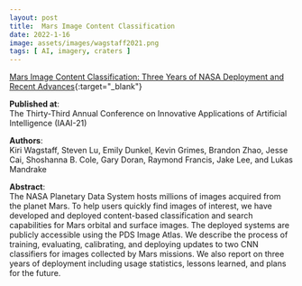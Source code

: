```yaml
---
layout: post
title:  Mars Image Content Classification
date: 2022-1-16
image: assets/images/wagstaff2021.png
tags: [ AI, imagery, craters ]
---
```


[Mars Image Content Classification: Three Years of NASA Deployment and Recent Advances](https://arxiv.org/abs/2102.05011){:target="_blank"}

**Published at**:   
The Thirty-Third Annual Conference on Innovative Applications of Artificial Intelligence (IAAI-21)

**Authors**:   
Kiri Wagstaff, Steven Lu, Emily Dunkel, Kevin Grimes, Brandon Zhao, Jesse Cai, Shoshanna B. Cole, Gary Doran, Raymond Francis, Jake Lee, and Lukas Mandrake

**Abstract**:   
The NASA Planetary Data System hosts millions of images acquired from the planet Mars. To help users quickly find images of interest, we have developed and deployed content-based classification and search capabilities for Mars orbital and surface images. The deployed systems are publicly accessible using the PDS Image Atlas. We describe the process of training, evaluating, calibrating, and deploying updates to two CNN classifiers for images collected by Mars missions. We also report on three years of deployment including usage statistics, lessons learned, and plans for the future.
